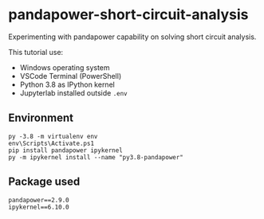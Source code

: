 # pandapower-short-circuit-analysis

Experimenting with pandapower capability on solving short circuit analysis.

This tutorial use:

* Windows operating system
* VSCode Terminal (PowerShell)
* Python 3.8 as IPython kernel
* Jupyterlab installed outside `.env`

## Environment

```
py -3.8 -m virtualenv env
env\Scripts\Activate.ps1
pip install pandapower ipykernel
py -m ipykernel install --name "py3.8-pandapower"
```

## Package used

```
pandapower==2.9.0
ipykernel==6.10.0
```
